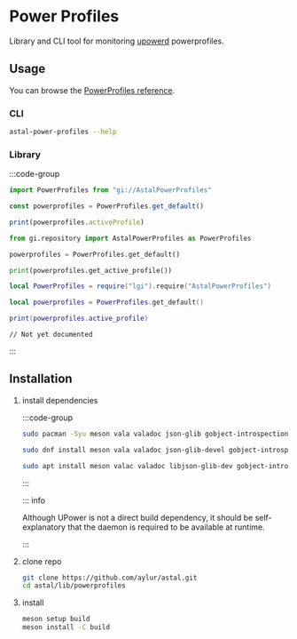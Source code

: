 # Power Profiles

Library and CLI tool for monitoring [upowerd](https://upower.freedesktop.org/)
powerprofiles.

## Usage

You can browse the
[PowerProfiles reference](https://aylur.github.io/libastal/powerprofiles).

### CLI

```sh
astal-power-profiles --help
```

### Library

:::code-group

```js [<i class="devicon-javascript-plain"></i> JavaScript]
import PowerProfiles from "gi://AstalPowerProfiles"

const powerprofiles = PowerProfiles.get_default()

print(powerprofiles.activeProfile)
```

```py [<i class="devicon-python-plain"></i> Python]
from gi.repository import AstalPowerProfiles as PowerProfiles

powerprofiles = PowerProfiles.get_default()

print(powerprofiles.get_active_profile())
```

```lua [<i class="devicon-lua-plain"></i> Lua]
local PowerProfiles = require("lgi").require("AstalPowerProfiles")

local powerprofiles = PowerProfiles.get_default()

print(powerprofiles.active_profile)
```

```vala [<i class="devicon-vala-plain"></i> Vala]
// Not yet documented
```

:::

## Installation

1. install dependencies

   :::code-group

   ```sh [<i class="devicon-archlinux-plain"></i> Arch]
   sudo pacman -Syu meson vala valadoc json-glib gobject-introspection
   ```

   ```sh [<i class="devicon-fedora-plain"></i> Fedora]
   sudo dnf install meson vala valadoc json-glib-devel gobject-introspection-devel
   ```

   ```sh [<i class="devicon-ubuntu-plain"></i> Ubuntu]
   sudo apt install meson valac valadoc libjson-glib-dev gobject-introspection
   ```

   :::

   ::: info

   Although UPower is not a direct build dependency, it should be
   self-explanatory that the daemon is required to be available at runtime.

   :::

2. clone repo

   ```sh
   git clone https://github.com/aylur/astal.git
   cd astal/lib/powerprofiles
   ```

3. install

   ```sh
   meson setup build
   meson install -C build
   ```
